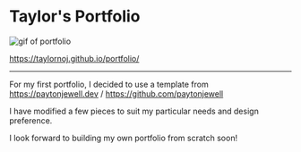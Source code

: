 # Taylor's Portfolio

![gif of portfolio](https://github.com/taylornoj/portfolio/blob/main/src/img/readme.gif?raw=true)

https://taylornoj.github.io/portfolio/

***

For my first portfolio, I decided to use a template from https://paytonjewell.dev / https://github.com/paytonjewell

I have modified a few pieces to suit my particular needs and design preference.

I look forward to building my own portfolio from scratch soon!